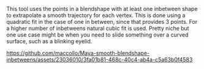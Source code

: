 This tool uses the points in a blendshape with at least one inbetween shape to extrapolate a smooth trajectory for each vertex. This is done using a quadratic fit in the case of one in between, since that provides 3 points.
For a higher number of inbetweens natural cubic fit is used. Pretty niche but one use case might be when you need to slide something over a curved surface, such as a blinking eyelid.




https://github.com/maccollo/Maya-smooth-blendshape-inbetweens/assets/23036010/3fa01b81-468c-40c4-ab4a-c5a63b0f4583

